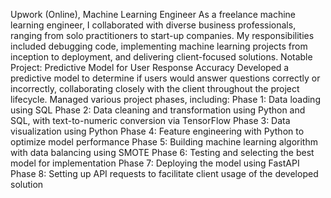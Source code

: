 Upwork (Online), Machine Learning Engineer
As a freelance machine learning engineer, I collaborated with diverse
business professionals, ranging from solo practitioners to start-up
companies. My responsibilities included debugging code,
implementing machine learning projects from inception to
deployment, and delivering client-focused solutions.
Notable Project: Predictive Model for User Response Accuracy
Developed a predictive model to determine if users would answer
questions correctly or incorrectly, collaborating closely with the client
throughout the project lifecycle.
Managed various project phases, including:
Phase 1: Data loading using SQL
Phase 2: Data cleaning and transformation using Python and SQL,
with text-to-numeric conversion via TensorFlow
Phase 3: Data visualization using Python
Phase 4: Feature engineering with Python to optimize model
performance
Phase 5: Building machine learning algorithm with data balancing
using SMOTE
Phase 6: Testing and selecting the best model for implementation
Phase 7: Deploying the model using FastAPI
Phase 8: Setting up API requests to facilitate client usage of the
developed solution
